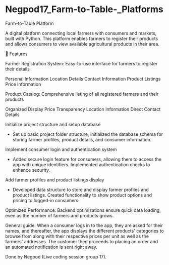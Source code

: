 # Negpod17_Farm-to-Table-_Platforms

Farm-to-Table Platform

A digital platform connecting local farmers with consumers and markets, built with Python. This platform enables farmers to register their products and allows consumers to view available agricultural products in their area.

🌟 Features

Farmer Registration System: Easy-to-use interface for farmers to register their details

Personal Information
Location Details
Contact Information
Product Listings
Price Information


Product Catalog: Comprehensive listing of all registered farmers and their products

Organized Display
Price Transparency
Location Information
Direct Contact Details

Initialize project structure and setup database
- Set up basic project folder structure, initialized the database schema for storing farmer profiles, product details, and consumer information.

Implement consumer login and authentication system
- Added secure login feature for consumers, allowing them to access the app with unique identifiers. Implemented authentication checks to enhance security.

Add farmer profiles and product listings display
- Developed data structure to store and display farmer profiles and product listings. Created functionality to show product options and pricing to logged-in consumers.

Optimized Performance: Backend optimizations ensure quick data loading, even as the number of farmers and products grows.

General guide:
When a consumer logs in to the app, they are asked for their names, and thereafter, the app displays the different products' categories to browse from along with their respective prices per unit as well as the farmers' addresses.
The customer then proceeds to placing an order and an automated notification is sent right away.

Done by Negpod (Live coding session group 17).
